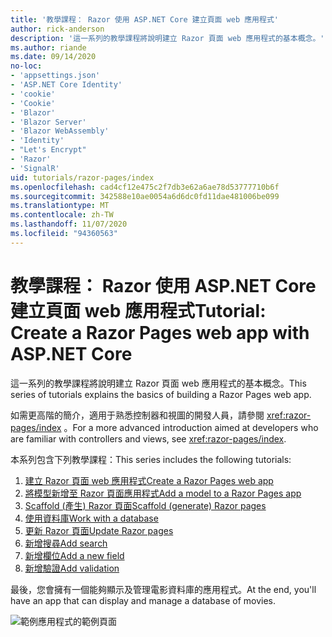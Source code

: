 ```yaml
---
title: '教學課程： Razor 使用 ASP.NET Core 建立頁面 web 應用程式'
author: rick-anderson
description: '這一系列的教學課程將說明建立 Razor 頁面 web 應用程式的基本概念。'
ms.author: riande
ms.date: 09/14/2020
no-loc:
- 'appsettings.json'
- 'ASP.NET Core Identity'
- 'cookie'
- 'Cookie'
- 'Blazor'
- 'Blazor Server'
- 'Blazor WebAssembly'
- 'Identity'
- "Let's Encrypt"
- 'Razor'
- 'SignalR'
uid: tutorials/razor-pages/index
ms.openlocfilehash: cad4cf12e475c2f7db3e62a6ae78d53777710b6f
ms.sourcegitcommit: 342588e10ae0054a6d6dc0fd11dae481006be099
ms.translationtype: MT
ms.contentlocale: zh-TW
ms.lasthandoff: 11/07/2020
ms.locfileid: "94360563"
---
```

# <a name="tutorial-create-a-no-locrazor-pages-web-app-with-aspnet-core"></a><span data-ttu-id="082f1-103">教學課程： Razor 使用 ASP.NET Core 建立頁面 web 應用程式</span><span class="sxs-lookup"><span data-stu-id="082f1-103">Tutorial: Create a Razor Pages web app with ASP.NET Core</span></span>

<span data-ttu-id="082f1-104">這一系列的教學課程將說明建立 Razor 頁面 web 應用程式的基本概念。</span><span class="sxs-lookup"><span data-stu-id="082f1-104">This series of tutorials explains the basics of building a Razor Pages web app.</span></span> 

<span data-ttu-id="082f1-105">如需更高階的簡介，適用于熟悉控制器和視圖的開發人員，請參閱 <xref:razor-pages/index> 。</span><span class="sxs-lookup"><span data-stu-id="082f1-105">For a more advanced introduction aimed at developers who are familiar with controllers and views, see <xref:razor-pages/index>.</span></span>

<span data-ttu-id="082f1-106">本系列包含下列教學課程：</span><span class="sxs-lookup"><span data-stu-id="082f1-106">This series includes the following tutorials:</span></span>

1. [<span data-ttu-id="082f1-107">建立 Razor 頁面 web 應用程式</span><span class="sxs-lookup"><span data-stu-id="082f1-107">Create a Razor Pages web app</span></span>](xref:tutorials/razor-pages/razor-pages-start)
1. [<span data-ttu-id="082f1-108">將模型新增至 Razor 頁面應用程式</span><span class="sxs-lookup"><span data-stu-id="082f1-108">Add a model to a Razor Pages app</span></span>](xref:tutorials/razor-pages/model)
1. [<span data-ttu-id="082f1-109">Scaffold (產生) Razor 頁面</span><span class="sxs-lookup"><span data-stu-id="082f1-109">Scaffold (generate) Razor pages</span></span>](xref:tutorials/razor-pages/page)
1. [<span data-ttu-id="082f1-110">使用資料庫</span><span class="sxs-lookup"><span data-stu-id="082f1-110">Work with a database</span></span>](xref:tutorials/razor-pages/sql)
1. [<span data-ttu-id="082f1-111">更新 Razor 頁面</span><span class="sxs-lookup"><span data-stu-id="082f1-111">Update Razor pages</span></span>](xref:tutorials/razor-pages/da1)
1. [<span data-ttu-id="082f1-112">新增搜尋</span><span class="sxs-lookup"><span data-stu-id="082f1-112">Add search</span></span>](xref:tutorials/razor-pages/search)
1. [<span data-ttu-id="082f1-113">新增欄位</span><span class="sxs-lookup"><span data-stu-id="082f1-113">Add a new field</span></span>](xref:tutorials/razor-pages/new-field)
1. [<span data-ttu-id="082f1-114">新增驗證</span><span class="sxs-lookup"><span data-stu-id="082f1-114">Add validation</span></span>](xref:tutorials/razor-pages/validation)

<span data-ttu-id="082f1-115">最後，您會擁有一個能夠顯示及管理電影資料庫的應用程式。</span><span class="sxs-lookup"><span data-stu-id="082f1-115">At the end, you'll have an app that can display and manage a database of movies.</span></span>

![範例應用程式的範例頁面](index/_static/sample-page.png)
